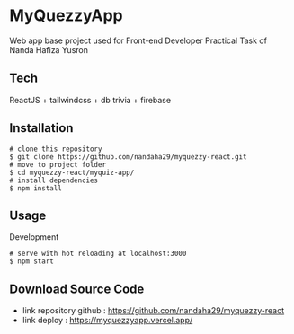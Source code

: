 # MyQuezzyApp
Web app base project used for Front-end Developer Practical Task of Nanda Hafiza Yusron

## Tech
ReactJS + tailwindcss + db trivia + firebase

## Installation
```
# clone this repository
$ git clone https://github.com/nandaha29/myquezzy-react.git
# move to project folder
$ cd myquezzy-react/myquiz-app/
# install dependencies
$ npm install
```

## Usage
Development
```
# serve with hot reloading at localhost:3000
$ npm start
```

## Download Source Code
- link repository github :
https://github.com/nandaha29/myquezzy-react
- link deploy :
https://myquezzyapp.vercel.app/

 

